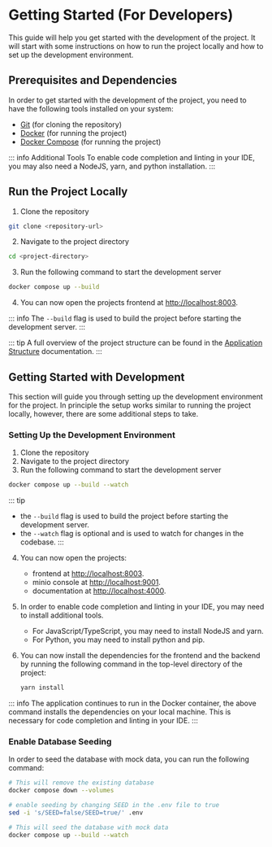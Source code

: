 # Getting Started (For Developers)

This guide will help you get started with the development of the project. It will start with some instructions on how to
run the project locally and how to set up the development environment.

## Prerequisites and Dependencies

In order to get started with the development of the project, you need to have the following tools installed on your
system:

- [Git](https://git-scm.com/downloads) (for cloning the repository)
- [Docker](https://docs.docker.com/get-docker/) (for running the project)
- [Docker Compose](https://docs.docker.com/compose/install/) (for running the project)

::: info Additional Tools
To enable code completion and linting in your IDE, you may also need a NodeJS, yarn, and python installation.
:::

## Run the Project Locally

1. Clone the repository

```bash
git clone <repository-url>
```

2. Navigate to the project directory

```bash
cd <project-directory>
```

3. Run the following command to start the development server

```bash
docker compose up --build
```

4. You can now open the projects frontend at [http://localhost:8003](http://localhost:8003).

::: info
The `--build` flag is used to build the project before starting the development server.
:::

::: tip
A full overview of the project structure can be found in the [Application Structure](./application-structure.md)
documentation.
:::

## Getting Started with Development

This section will guide you through setting up the development environment for the project.
In principle the setup works similar to running the project locally, however, there are some additional steps to take.

### Setting Up the Development Environment

1. Clone the repository
2. Navigate to the project directory
3. Run the following command to start the development server

```bash
docker compose up --build --watch
```

::: tip

- the `--build` flag is used to build the project before starting the development server.
- the `--watch` flag is optional and is used to watch for changes in the codebase.
  :::

4. You can now open the projects:

    - frontend at [http://localhost:8003](http://localhost:8003).
    - minio console at [http://localhost:9001](http://localhost:9001).
    - documentation at [http://localhost:4000](http://localhost:4000).

5. In order to enable code completion and linting in your IDE, you may need to install additional tools.

    - For JavaScript/TypeScript, you may need to install NodeJS and yarn.
    - For Python, you may need to install python and pip.

6. You can now install the dependencies for the frontend and the backend by running the following command in the
   top-level directory of the project:

    ```bash
    yarn install
    ```

::: info
The application continues to run in the Docker container, the above command installs the dependencies on your local
machine. This is necessary for code completion and linting in your IDE.
:::

### Enable Database Seeding

In order to seed the database with mock data, you can run the following command:

```bash
# This will remove the existing database
docker compose down --volumes 

# enable seeding by changing SEED in the .env file to true
sed -i 's/SEED=false/SEED=true/' .env

# This will seed the database with mock data
docker compose up --build --watch
```
